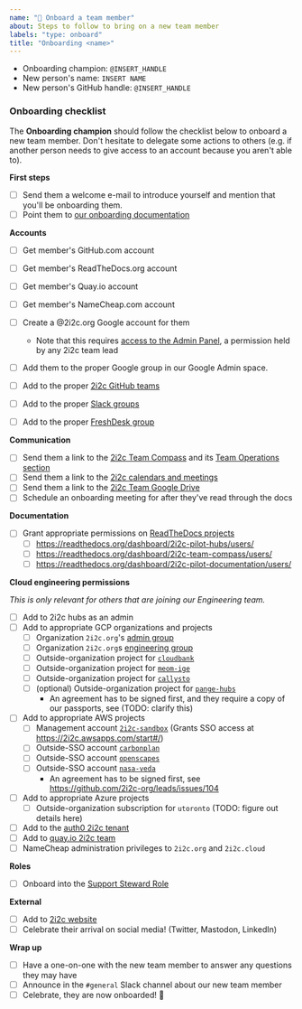 ```yaml
---
name: "🙌 Onboard a team member"
about: Steps to follow to bring on a new team member
labels: "type: onboard"
title: "Onboarding <name>"
---
```


- Onboarding champion: `@INSERT_HANDLE`
- New person's name: `INSERT NAME`
- New person's GitHub handle: `@INSERT_HANDLE`

### Onboarding checklist

The **Onboarding champion** should follow the checklist below to onboard a new team member. Don't hesitate to delegate some actions to others (e.g. if another person needs to give access to an account because you aren't able to).

**First steps**

- [ ] Send them a welcome e-mail to introduce yourself and mention that you'll be onboarding them.
- [ ] Point them to [our onboarding documentation](https://compass.2i2c.org/en/latest/operations/onboarding.html)

**Accounts**

- [ ] Get member's GitHub.com account
- [ ] Get member's ReadTheDocs.org account
- [ ] Get member's Quay.io account
- [ ] Get member's NameCheap.com account

- [ ] Create a @2i2c.org Google account for them
	- Note that this requires [access to the Admin Panel](https://compass.2i2c.org/en/latest/administration/google-workspace.html?highlight=workspaces#access-and-permissions), a permission held by any 2i2c team lead
- [ ] Add them to the proper Google group in our Google Admin space.
- [ ] Add to the proper [2i2c GitHub teams](https://github.com/orgs/2i2c-org/teams/)
- [ ] Add to the proper [Slack groups](https://2i2c.slack.com/admin/user_groups)
- [ ] Add to the proper [FreshDesk group](https://2i2c.freshdesk.com/a/admin/groups)

**Communication**

- [ ] Send them a link to the [2i2c Team Compass](https://team-compass.2i2c.org/en/latest/) and its [Team Operations section](https://team-compass.2i2c.org/en/latest/operations/index.html)
- [ ] Send them a link to the [2i2c calendars and meetings](https://team-compass.2i2c.org/en/latest/reference/calendar.html)
- [ ] Send them a link to the [2i2c Team Google Drive](https://drive.google.com/drive/u/1/folders/0AJcabtB-T0LnUk9PVA)
- [ ] Schedule an onboarding meeting for after they've read through the docs

**Documentation**

- [ ] Grant appropriate permissions on [ReadTheDocs projects](https://readthedocs.org/)
  - [ ] https://readthedocs.org/dashboard/2i2c-pilot-hubs/users/
  - [ ] https://readthedocs.org/dashboard/2i2c-team-compass/users/
  - [ ] https://readthedocs.org/dashboard/2i2c-pilot-documentation/users/

**Cloud engineering permissions**

_This is only relevant for others that are joining our Engineering team._

- [ ] Add to 2i2c hubs as an admin
- [ ] Add to appropriate GCP organizations and projects
  - [ ] Organization `2i2c.org`'s [admin group](https://console.cloud.google.com/iam-admin/groups/03znysh73qbio4n?organizationId=184174754493)
  - [ ] Organization `2i2c.org`s [engineering group](https://console.cloud.google.com/iam-admin/groups/01opuj5n2qnifml?organizationId=184174754493)
  - [ ] Outside-organization project for [`cloudbank`](https://console.cloud.google.com/iam-admin/iam?project=cb-1003-1696)
  - [ ] Outside-organization project for [`meom-ige`](https://console.cloud.google.com/iam-admin/iam?project=meom-ige-cnrs)
  - [ ] Outside-organization project for [`callysto`](https://console.cloud.google.com/iam-admin/iam?project=callysto-202316)
  - [ ] (optional) Outside-organization project for [`pange-hubs`](https://console.cloud.google.com/iam-admin/iam?project=columbia)
    - An agreement has to be signed first, and they require a copy of our passports, see (TODO: clarify this)

- [ ] Add to appropriate AWS projects
  - [ ] Management account [`2i2c-sandbox`](https://2i2c.awsapps.com/start/#/) (Grants SSO access at https://2i2c.awsapps.com/start#/)
  - [ ] Outside-SSO account [`carbonplan`](https://631969445205.signin.aws.amazon.com/console)
  - [ ] Outside-SSO account [`openscapes`](https://783616723547.signin.aws.amazon.com/console)
  - [ ] Outside-SSO account [`nasa-veda`](https://smce-veda.signin.aws.amazon.com/console)
    - An agreement has to be signed first, see https://github.com/2i2c-org/leads/issues/104
- [ ] Add to appropriate Azure projects
  - [ ] Outside-organization subscription for `utoronto` (TODO: figure out details here)
- [ ] Add to the [auth0 2i2c tenant](https://manage.auth0.com/dashboard/us/2i2c/tenant/admins)
- [ ] Add to [quay.io 2i2c team](https://quay.io/organization/2i2c/teams/owners)
- [ ] NameCheap administration privileges to `2i2c.org` and `2i2c.cloud`

**Roles**

- [ ] Onboard into the [Support Steward Role](https://github.com/2i2c-org/team-compass/issues/new?assignees=&labels=type%3A+onboard&template=new-team-member.md&title=Onboarding+%3Cname%3E)

**External**

- [ ] Add to [2i2c website](https://2i2c.org/organization/)
- [ ] Celebrate their arrival on social media! (Twitter, Mastodon, LinkedIn)

**Wrap up**

- [ ] Have a one-on-one with the new team member to answer any questions they may have
- [ ] Announce in the `#general` Slack channel about our new team member
- [ ] Celebrate, they are now onboarded! 🎉
